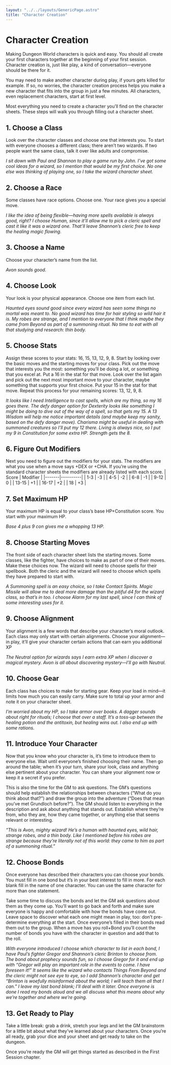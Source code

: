 ```yaml
---
layout: "../../layouts/GenericPage.astro"
title: "Character Creation"
---
```


# Character Creation

Making Dungeon World characters is quick and easy. You should all create your first characters together at the beginning of your first session. Character creation is, just like play, a kind of conversation—everyone should be there for it.

You may need to make another character during play, if yours gets killed for example. If so, no worries, the character creation process helps you make a new character that fits into the group in just a few minutes. All characters, even replacement characters, start at first level.

Most everything you need to create a character you’ll find on the character sheets. These steps will walk you through filling out a character sheet.
## 1. Choose a Class

Look over the character classes and choose one that interests you. To start with everyone chooses a different class; there aren’t two wizards. If two people want the same class, talk it over like adults and compromise.

*I sit down with Paul and Shannon to play a game run by John. I’ve got some cool ideas for a wizard, so I mention that would be my first choice. No one else was thinking of playing one, so I take the wizard character sheet.*
## 2. Choose a Race

Some classes have race options. Choose one. Your race gives you a special move.

*I like the idea of being flexible—having more spells available is always good, right? I choose Human, since it’ll allow me to pick a cleric spell and cast it like it was a wizard one. That’ll leave Shannon’s cleric free to keep the healing magic flowing.*
## 3. Choose a Name

Choose your character’s name from the list.

*Avon sounds good.*
## 4. Choose Look

Your look is your physical appearance. Choose one item from each list.

*Haunted eyes sound good since every wizard has seen some things no mortal was meant to. No good wizard has time for hair styling so wild hair it is. My robes are strange, and I mention to everyone that I think maybe they came from Beyond as part of a summoning ritual. No time to eat with all that studying and research: thin body.*
## 5. Choose Stats

Assign these scores to your stats: 16, 15, 13, 12, 9, 8. Start by looking over the basic moves and the starting moves for your class. Pick out the move that interests you the most: something you’ll be doing a lot, or something that you excel at. Put a 16 in the stat for that move. Look over the list again and pick out the next most important move to your character, maybe something that supports your first choice. Put your 15 in the stat for that move. Repeat this process for your remaining scores: 13, 12, 9, 8.

*It looks like I need Intelligence to cast spells, which are my thing, so my 16 goes there. The defy danger option for Dexterity looks like something I might be doing to dive out of the way of a spell, so that gets my 15. A 13 Wisdom will help me notice important details (and maybe keep my sanity, based on the defy danger move). Charisma might be useful in dealing with summoned creatures so I’ll put my 12 there. Living is always nice, so I put my 9 in Constitution for some extra HP. Strength gets the 8.*
## 6. Figure Out Modifiers

Next you need to figure out the modifiers for your stats. The modifiers are what you use when a move says +DEX or +CHA. If you’re using the standard character sheets the modifiers are already listed with each score.
| Score | Modifier |
|-------|----------|
| 1-3   | -3       |
| 4-5   | -2       |
| 6-8   | -1       |
| 9-12  | 0        |
| 13-15 | +1       |
| 16-17 | +2       |
| 18    | +3       |
## 7. Set Maximum HP

Your maximum HP is equal to your class’s base HP+Constitution score. You start with your maximum HP.

*Base 4 plus 9 con gives me a whopping 13 HP.*
## 8. Choose Starting Moves

The front side of each character sheet lists the starting moves. Some classes, like the fighter, have choices to make as part of one of their moves. Make these choices now. The wizard will need to choose spells for their spellbook. Both the cleric and the wizard will need to choose which spells they have prepared to start with.

*A Summoning spell is an easy choice, so I take Contact Spirits. Magic Missile will allow me to deal more damage than the pitiful d4 for the wizard class, so that’s in too. I choose Alarm for my last spell, since I can think of some interesting uses for it.*
## 9. Choose Alignment

Your alignment is a few words that describe your character’s moral outlook. Each class may only start with certain alignments. Choose your alignment—in play, it’ll give your character certain actions that can earn you additional XP

*The Neutral option for wizards says I earn extra XP when I discover a magical mystery. Avon is all about discovering mystery—I’ll go with Neutral.*
## 10. Choose Gear

Each class has choices to make for starting gear. Keep your load in mind—it limits how much you can easily carry. Make sure to total up your armor and note it on your character sheet.

*I’m worried about my HP, so I take armor over books. A dagger sounds about right for rituals; I choose that over a staff. It’s a toss-up between the healing potion and the antitoxin, but healing wins out. I also end up with some rations.*
## 11. Introduce Your Character

Now that you know who your character is, it’s time to introduce them to everyone else. Wait until everyone’s finished choosing their name. Then go around the table; when it’s your turn, share your look, class and anything else pertinent about your character. You can share your alignment now or keep it a secret if you prefer.

This is also the time for the GM to ask questions. The GM’s questions should help establish the relationships between characters (“What do you think about that?”) and draw the group into the adventure (“Does that mean you’ve met Grundloch before?”). The GM should listen to everything in the description and ask about anything that stands out. Establish where they’re from, who they are, how they came together, or anything else that seems relevant or interesting.

*“This is Avon, mighty wizard! He’s a human with haunted eyes, wild hair, strange robes, and a thin body. Like I mentioned before his robes are strange because they’re literally not of this world: they came to him as part of a summoning ritual.”*
## 12. Choose Bonds

Once everyone has described their characters you can choose your bonds. You must fill in one bond but it’s in your best interest to fill in more. For each blank fill in the name of one character. You can use the same character for more than one statement.

Take some time to discuss the bonds and let the GM ask questions about them as they come up. You’ll want to go back and forth and make sure everyone is happy and comfortable with how the bonds have come out. Leave space to discover what each one might mean in play, too: don’t pre-determine everything at the start. Once everyone’s filled in their bonds read them out to the group. When a move has you roll+Bond you’ll count the number of bonds you have with the character in question and add that to the roll.

*With everyone introduced I choose which character to list in each bond, I have Paul’s fighter Gregor and Shannon’s cleric Brinton to choose from. The bond about prophecy sounds fun, so I choose Gregor for it and end up with “Gregor will play an important role in the events to come. I have foreseen it!” It seems like the wizard who contacts Things From Beyond and the cleric might not see eye to eye, so I add Shannon’s character and get “Brinton is woefully misinformed about the world; I will teach them all that I can.” I leave my last bond blank; I’ll deal with it later. Once everyone is done I read my bonds aloud and we all discuss what this means about why we’re together and where we’re going.*
## 13. Get Ready to Play

Take a little break: grab a drink, stretch your legs and let the GM brainstorm for a little bit about what they’ve learned about your characters. Once you’re all ready, grab your dice and your sheet and get ready to take on the dungeon.

Once you’re ready the GM will get things started as described in the First Session chapter.
